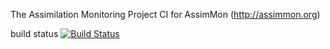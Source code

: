 The Assimilation Monitoring Project
CI for AssimMon (http://assimmon.org)

build status
[![Build Status](https://travis-ci.org/borgified/assimmon-ci-test.png)](https://travis-ci.org/borgified/assimmon-ci-test)
